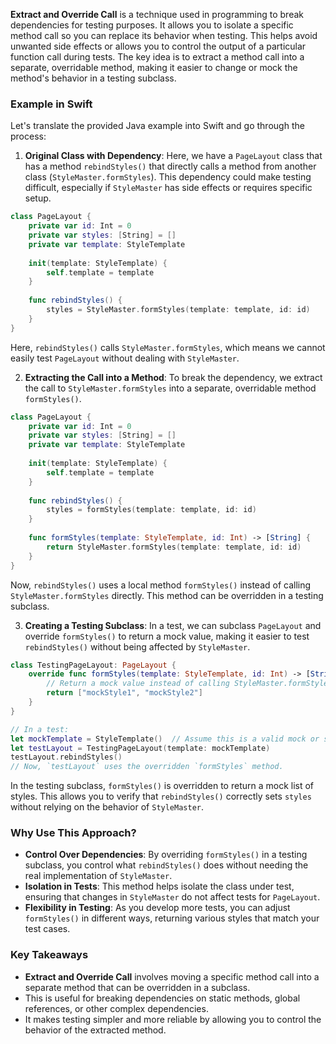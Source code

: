 **Extract and Override Call** is a technique used in programming to break dependencies for testing purposes. It allows you to isolate a specific method call so you can replace its behavior when testing. This helps avoid unwanted side effects or allows you to control the output of a particular function call during tests. The key idea is to extract a method call into a separate, overridable method, making it easier to change or mock the method's behavior in a testing subclass.

### Example in Swift

Let's translate the provided Java example into Swift and go through the process:

1. **Original Class with Dependency**: Here, we have a `PageLayout` class that has a method `rebindStyles()` that directly calls a method from another class (`StyleMaster.formStyles`). This dependency could make testing difficult, especially if `StyleMaster` has side effects or requires specific setup.

```swift
class PageLayout {
    private var id: Int = 0
    private var styles: [String] = []
    private var template: StyleTemplate
    
    init(template: StyleTemplate) {
        self.template = template
    }
    
    func rebindStyles() {
        styles = StyleMaster.formStyles(template: template, id: id)
    }
}
```

Here, `rebindStyles()` calls `StyleMaster.formStyles`, which means we cannot easily test `PageLayout` without dealing with `StyleMaster`.

2. **Extracting the Call into a Method**: To break the dependency, we extract the call to `StyleMaster.formStyles` into a separate, overridable method `formStyles()`.

```swift
class PageLayout {
    private var id: Int = 0
    private var styles: [String] = []
    private var template: StyleTemplate
    
    init(template: StyleTemplate) {
        self.template = template
    }
    
    func rebindStyles() {
        styles = formStyles(template: template, id: id)
    }
    
    func formStyles(template: StyleTemplate, id: Int) -> [String] {
        return StyleMaster.formStyles(template: template, id: id)
    }
}
```

Now, `rebindStyles()` uses a local method `formStyles()` instead of calling `StyleMaster.formStyles` directly. This method can be overridden in a testing subclass.

3. **Creating a Testing Subclass**: In a test, we can subclass `PageLayout` and override `formStyles()` to return a mock value, making it easier to test `rebindStyles()` without being affected by `StyleMaster`.

```swift
class TestingPageLayout: PageLayout {
    override func formStyles(template: StyleTemplate, id: Int) -> [String] {
        // Return a mock value instead of calling StyleMaster.formStyles
        return ["mockStyle1", "mockStyle2"]
    }
}

// In a test:
let mockTemplate = StyleTemplate()  // Assume this is a valid mock or stub of StyleTemplate
let testLayout = TestingPageLayout(template: mockTemplate)
testLayout.rebindStyles()
// Now, `testLayout` uses the overridden `formStyles` method.
```

In the testing subclass, `formStyles()` is overridden to return a mock list of styles. This allows you to verify that `rebindStyles()` correctly sets `styles` without relying on the behavior of `StyleMaster`.

### Why Use This Approach?

- **Control Over Dependencies**: By overriding `formStyles()` in a testing subclass, you control what `rebindStyles()` does without needing the real implementation of `StyleMaster`.
- **Isolation in Tests**: This method helps isolate the class under test, ensuring that changes in `StyleMaster` do not affect tests for `PageLayout`.
- **Flexibility in Testing**: As you develop more tests, you can adjust `formStyles()` in different ways, returning various styles that match your test cases.

### Key Takeaways

- **Extract and Override Call** involves moving a specific method call into a separate method that can be overridden in a subclass.
- This is useful for breaking dependencies on static methods, global references, or other complex dependencies.
- It makes testing simpler and more reliable by allowing you to control the behavior of the extracted method.
